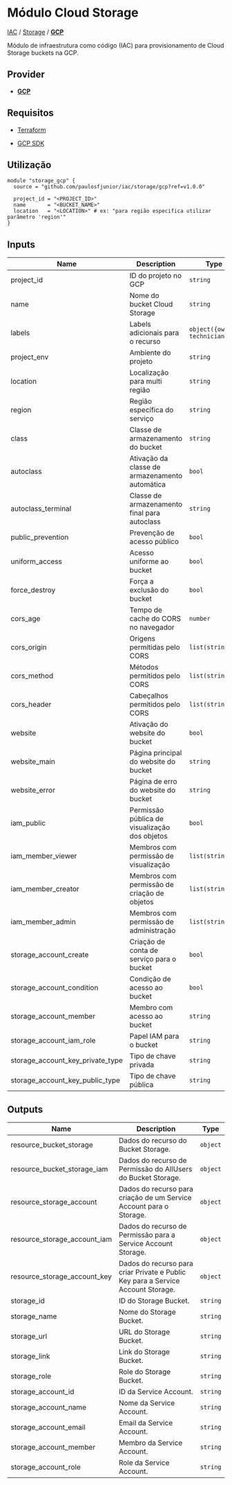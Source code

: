# Módulo Cloud Storage

[IAC](../../README.md) / [Storage](../README.md) / **[GCP](./README.md)**

Módulo de infraestrutura como código (IAC) para provisionamento de Cloud Storage buckets na GCP.

## Provider

- [**GCP**](../../gcp/README.md)

## Requisitos

- [Terraform](https://www.terraform.io/downloads.html)

- [GCP SDK](https://cloud.google.com/sdk/docs/install)

## Utilização

```hcl
module "storage_gcp" {
  source = "github.com/paulosfjunior/iac/storage/gcp?ref=v1.0.0"

  project_id = "<PROJECT_ID>"
  name       = "<BUCKET_NAME>"
  location   = "<LOCATION>" # ex: "para região especifica utilizar parâmetro 'region'"
}
```

## Inputs

| Name                             | Description                                    | Type                          | Default                           | Required |
| -------------------------------- | ---------------------------------------------- | ----------------------------- | --------------------------------- | :------: |
| project_id                       | ID do projeto no GCP                           | `string`                      | n/a                               |   yes    |
| name                             | Nome do bucket Cloud Storage                   | `string`                      | n/a                               |   yes    |
| labels                           | Labels adicionais para o recurso               | `object({owner, technician})` | n/a                               |   yes    |
| project_env                      | Ambiente do projeto                            | `string`                      | `dev`                             |    no    |
| location                         | Localização para multi região                  | `string`                      | `US` caso `region` seja `null`    |    no    |
| region                           | Região específica do serviço                   | `string`                      | `null`                            |    no    |
| class                            | Classe de armazenamento do bucket              | `string`                      | `"STANDARD"`                      |    no    |
| autoclass                        | Ativação da classe de armazenamento automática | `bool`                        | `false`                           |    no    |
| autoclass_terminal               | Classe de armazenamento final para autoclass   | `string`                      | `"NEARLINE"`                      |    no    |
| public_prevention                | Prevenção de acesso público                    | `bool`                        | `true`                            |    no    |
| uniform_access                   | Acesso uniforme ao bucket                      | `bool`                        | `true`                            |    no    |
| force_destroy                    | Força a exclusão do bucket                     | `bool`                        | `true`                            |    no    |
| cors_age                         | Tempo de cache do CORS no navegador            | `number`                      | `3600`                            |    no    |
| cors_origin                      | Origens permitidas pelo CORS                   | `list(string)`                | `["*"]`                           |    no    |
| cors_method                      | Métodos permitidos pelo CORS                   | `list(string)`                | `["GET"]`                         |    no    |
| cors_header                      | Cabeçalhos permitidos pelo CORS                | `list(string)`                | `["Access-Control-Allow-Origin"]` |    no    |
| website                          | Ativação do website do bucket                  | `bool`                        | `false`                           |    no    |
| website_main                     | Página principal do website do bucket          | `string`                      | `"index.html"`                    |    no    |
| website_error                    | Página de erro do website do bucket            | `string`                      | `"404.html"`                      |    no    |
| iam_public                       | Permissão pública de visualização dos objetos  | `bool`                        | `false`                           |    no    |
| iam_member_viewer                | Membros com permissão de visualização          | `list(string)`                | `[]`                              |    no    |
| iam_member_creator               | Membros com permissão de criação de objetos    | `list(string)`                | `[]`                              |    no    |
| iam_member_admin                 | Membros com permissão de administração         | `list(string)`                | `[]`                              |    no    |
| storage_account_create           | Criação de conta de serviço para o bucket      | `bool`                        | `true`                            |    no    |
| storage_account_condition        | Condição de acesso ao bucket                   | `bool`                        | `false`                           |    no    |
| storage_account_member           | Membro com acesso ao bucket                    | `string`                      | `null`                            |    no    |
| storage_account_iam_role         | Papel IAM para o bucket                        | `string`                      | `"roles/storage.objectAdmin"`     |    no    |
| storage_account_key_private_type | Tipo de chave privada                          | `string`                      | `"TYPE_GOOGLE_CREDENTIALS_FILE"`  |    no    |
| storage_account_key_public_type  | Tipo de chave pública                          | `string`                      | `"TYPE_X509_PEM_FILE"`            |    no    |

## Outputs

| Name                         | Description                                                                      | Type     |
| ---------------------------- | -------------------------------------------------------------------------------- | -------- |
| resource_bucket_storage      | Dados do recurso do Bucket Storage.                                              | `object` |
| resource_bucket_storage_iam  | Dados do recurso de Permissão do AllUsers do Bucket Storage.                     | `object` |
| resource_storage_account     | Dados do recurso para criação de um Service Account para o Storage.              | `object` |
| resource_storage_account_iam | Dados do recurso de Permissão para a Service Account Storage.                    | `object` |
| resource_storage_account_key | Dados do recurso para criar Private e Public Key para a Service Account Storage. | `object` |
| storage_id                   | ID do Storage Bucket.                                                            | `string` |
| storage_name                 | Nome do Storage Bucket.                                                          | `string` |
| storage_url                  | URL do Storage Bucket.                                                           | `string` |
| storage_link                 | Link do Storage Bucket.                                                          | `string` |
| storage_role                 | Role do Storage Bucket.                                                          | `string` |
| storage_account_id           | ID da Service Account.                                                           | `string` |
| storage_account_name         | Nome da Service Account.                                                         | `string` |
| storage_account_email        | Email da Service Account.                                                        | `string` |
| storage_account_member       | Membro da Service Account.                                                       | `string` |
| storage_account_role         | Role da Service Account.                                                         | `string` |
